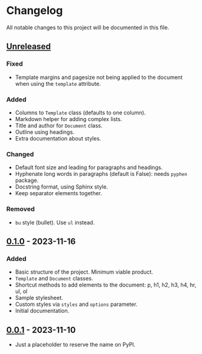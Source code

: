 Changelog
=========

All notable changes to this project will be documented in this file.

## [Unreleased]

### Fixed
- Template margins and pagesize not being applied to the document when using the `template` attribute.

### Added
- Columns to `Template` class (defaults to one column).
- Markdown helper for adding complex lists.
- Title and author for `Document` class.
- Outline using headings.
- Extra documentation about styles.

### Changed
- Default font size and leading for paragraphs and headings.
- Hyphenate long words in paragraphs (default is False): needs `pyphen` package.
- Docstring format, using Sphinx style.
- Keep separator elements together.

### Removed
- `bu` style (bullet). Use `ul` instead.

## [0.1.0] - 2023-11-16

### Added
- Basic structure of the project. Minimum viable product.
- `Template` and `Document` classes.
- Shortcut methods to add elements to the document: p, h1, h2, h3, h4, hr, ul, ol
- Sample stylesheet.
- Custom styles via `styles` and `options` parameter.
- Initial documentation.

## [0.0.1] - 2023-11-10

- Just a placeholder to reserve the name on PyPI.


[unreleased]: https://github.com/eillarra/pdfino/compare/0.1.0...HEAD
[0.1.0]: https://github.com/eillarra/pdfino/releases/tag/0.1.0
[0.0.1]: https://github.com/eillarra/pdfino/releases/tag/0.0.1
